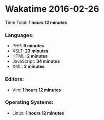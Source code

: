 # Wakatime 2016-02-26

Time Total: **1 hours 12 minutes**

### Languages:
- PHP: **9 minutes** 
- XSLT: **23 minutes** 
- HTML: **2 minutes** 
- JavaScript: **34 minutes** 
- XML: **2 minutes** 

### Editors:
- Vim: **1 hours 12 minutes** 

### Operating Systems:
- Linux: **1 hours 12 minutes** 

